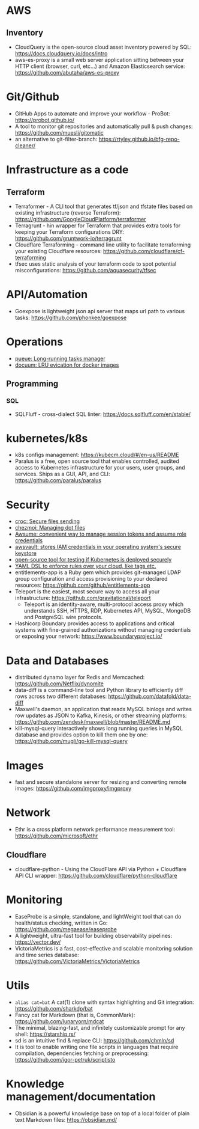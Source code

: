 # AWS
## Inventory

* CloudQuery is the open-source cloud asset inventory powered by SQL: https://docs.cloudquery.io/docs/intro
* aws-es-proxy is a small web server application sitting between your HTTP client (browser, curl, etc...) and Amazon Elasticsearch service: https://github.com/abutaha/aws-es-proxy

# Git/Github

* GitHub Apps to automate and improve your workflow - ProBot: https://probot.github.io/
* A tool to monitor git repositories and automatically pull & push changes: https://github.com/muesli/gitomatic
* an alternative to git-filter-branch: https://rtyley.github.io/bfg-repo-cleaner/

# Infrastructure as a code
## Terraform

* Terraformer - A CLI tool that generates tf/json and tfstate files based on existing infrastructure (reverse Terraform): https://github.com/GoogleCloudPlatform/terraformer
* Terragrunt - hin wrapper for Terraform that provides extra tools for keeping your Terraform configurations DRY: https://github.com/gruntwork-io/terragrunt
* Cloudflare Terraforming - command line utility to facilitate terraforming your existing Cloudflare resources: https://github.com/cloudflare/cf-terraforming
* tfsec uses static analysis of your terraform code to spot potential misconfigurations: https://github.com/aquasecurity/tfsec

# API/Automation

* Goexpose is lightweight json api server that maps url path to various tasks: https://github.com/phonkee/goexpose

# Operations

* [pueue: Long-running tasks manager](https://github.com/Nukesor/pueue#why-should-i-use-it)
* [docuum: LRU evication for docker images](https://github.com/stepchowfun/docuum)

## Programming
### SQL

* SQLFluff - cross-dialect SQL linter: https://docs.sqlfluff.com/en/stable/

# kubernetes/k8s

* k8s configs management: https://kubecm.cloud/#/en-us/README
* Paralus is a free, open source tool that enables controlled, audited access to Kubernetes infrastructure for your users, user groups, and services. Ships as a GUI, API, and CLI: https://github.com/paralus/paralus

# Security

* [croc: Secure files sending](https://github.com/schollz/croc)
* [chezmoi: Managing dot files](https://www.chezmoi.io/)
* [Awsume: convenient way to manage session tokens and assume role credentials](https://awsu.me/)
* [awsvault: stores IAM credentials in your operating system's secure keystore](https://github.com/99designs/aws-vault)
* [open-source tool for testing if Kubernetes is deployed securely](https://github.com/armosec/kubescape)
* [YAML DSL to enforce rules over your cloud, like tags etc.](https://cloudcustodian.io/)
* entitlements-app is a Ruby gem which provides git-managed LDAP group configuration and access provisioning to your declared resources: https://github.com/github/entitlements-app
* Teleport is the easiest, most secure way to access all your infrastructure: https://github.com/gravitational/teleport
  * Teleport is an identity-aware, multi-protocol access proxy which understands SSH, HTTPS, RDP, Kubernetes API, MySQL, MongoDB and PostgreSQL wire protocols.
* Hashicorp Boundary provides access to applications and critical systems with fine-grained authorizations without managing credentials or exposing your network: https://www.boundaryproject.io/

# Data and Databases

* distributed dynamo layer for Redis and Memcached: https://github.com/Netflix/dynomite
* data-diff is a command-line tool and Python library to efficiently diff rows across two different databases: https://github.com/datafold/data-diff
* Maxwell's daemon, an application that reads MySQL binlogs and writes row updates as JSON to Kafka, Kinesis, or other streaming platforms: https://github.com/zendesk/maxwell/blob/master/README.md
* kill-mysql-query interactively shows long running queries in MySQL database and provides option to kill them one by one: https://github.com/mugli/go-kill-mysql-query

# Images

* fast and secure standalone server for resizing and converting remote images: https://github.com/imgproxy/imgproxy

# Network

* Ethr is a cross platform network performance measurement tool: https://github.com/microsoft/ethr

## Cloudflare

* cloudflare-python - Using the CloudFlare API via Python + Cloudflare API CLI wrapper: https://github.com/cloudflare/python-cloudflare

# Monitoring

* EaseProbe is a simple, standalone, and lightWeight tool that can do health/status checking, written in Go: https://github.com/megaease/easeprobe
* A lightweight, ultra-fast tool for building observability pipelines: https://vector.dev/
* VictoriaMetrics is a fast, cost-effective and scalable monitoring solution and time series database: https://github.com/VictoriaMetrics/VictoriaMetrics

# Utils

* `alias cat=bat` A cat(1) clone with syntax highlighting and Git integration: https://github.com/sharkdp/bat
* Fancy cat for Markdown (that is, CommonMark): https://github.com/lunaryorn/mdcat
* The minimal, blazing-fast, and infinitely customizable prompt for any shell: https://starship.rs/
* sd is an intuitive find & replace CLI: https://github.com/chmln/sd
* It is tool to enable writing one file scripts in languages that require compilation, dependencies fetching or preprocessing: https://github.com/igor-petruk/scriptisto

# Knowledge management/documentation

* Obsidian is a powerful knowledge base on top of a local folder of plain text Markdown files: https://obsidian.md/
